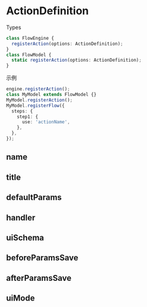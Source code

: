 # ActionDefinition

Types

```ts
class FlowEngine {
  registerAction(options: ActionDefinition);
}
class FlowModel {
  static registerAction(options: ActionDefinition);
}
```

示例

```ts
engine.registerAction();
class MyModel extends FlowModel {}
MyModel.registerAction();
MyModel.registerFlow({
  steps: {
    step1: {
      use: 'actionName',
    },
  },
});
```

## name
## title
## defaultParams
## handler
## uiSchema
## beforeParamsSave
## afterParamsSave
## uiMode
